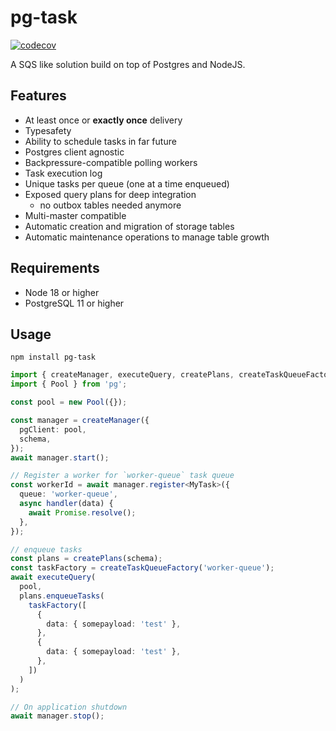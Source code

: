 # pg-task

[![codecov](https://codecov.io/github/ilijaNL/pg-task/graph/badge.svg?token=MQNG1IU5GD)](https://codecov.io/github/ilijaNL/pg-task)

A SQS like solution build on top of Postgres and NodeJS.

## Features

- At least once or **exactly once** delivery
- Typesafety
- Ability to schedule tasks in far future
- Postgres client agnostic
- Backpressure-compatible polling workers
- Task execution log
- Unique tasks per queue (one at a time enqueued)
- Exposed query plans for deep integration
  - no outbox tables needed anymore
- Multi-master compatible
- Automatic creation and migration of storage tables
- Automatic maintenance operations to manage table growth

## Requirements

- Node 18 or higher
- PostgreSQL 11 or higher

## Usage

```
npm install pg-task
```

```typescript
import { createManager, executeQuery, createPlans, createTaskQueueFactory } from 'pg-task';
import { Pool } from 'pg';

const pool = new Pool({});

const manager = createManager({
  pgClient: pool,
  schema,
});
await manager.start();

// Register a worker for `worker-queue` task queue
const workerId = await manager.register<MyTask>({
  queue: 'worker-queue',
  async handler(data) {
    await Promise.resolve();
  },
});

// enqueue tasks
const plans = createPlans(schema);
const taskFactory = createTaskQueueFactory('worker-queue');
await executeQuery(
  pool,
  plans.enqueueTasks(
    taskFactory([
      {
        data: { somepayload: 'test' },
      },
      {
        data: { somepayload: 'test' },
      },
    ])
  )
);

// On application shutdown
await manager.stop();
```
